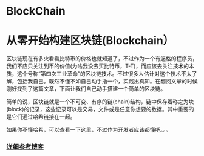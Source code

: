 # BlockChain

# 从零开始构建区块链(Blockchain）

区块链现在有多火看看比特币的价格也就知道了，不过作为一个有逼格的程序员，我们不应只关注到币的价值(为啥我没去买比特币，T-T)，而应该去关注技术的本质，这个号称“第四次工业革命”的区块链技术。不过很多人估计对这个技术不太了解，包括我自己。既然不懂不如自己动手撸一个，实践出真知。在翻阅文章的时候刚好找到了这篇文章，下面让我们自己动手搭建一个简单的区块链。

简单的说，区块链就是一个不可变、有序的链(chain)结构，链中保存着称之为块(block)的记录，这些记录可以是交易，文件或是任意你想要的数据。其中重要的是它们通过哈希链接在一起。

如果你不懂哈希，可以查看一下这里，不过作为开发者应该都懂吧。。。

### [详细参考博客](https://blog.csdn.net/u010960265/article/details/82971250)
